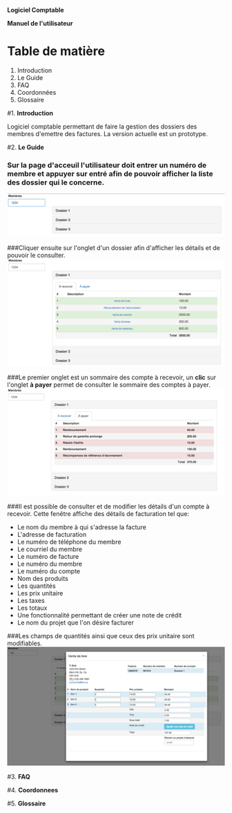 **Logiciel Comptable**


**Manuel de l'utilisateur**


#   **Table de matière**

1. Introduction
2. Le Guide
3. FAQ
4. Coordonnées
5. Glossaire

#1.  **Introduction**

Logiciel comptable permettant de faire la gestion des dossiers des membres d'emettre des factures. La version actuelle est un prototype.


#2. **Le Guide**

### Sur la page d'acceuil l'utilisateur doit entrer un numéro de membre et appuyer sur **entré** afin de pouvoir afficher la liste des dossier qui le concerne.
![_Liste des dossiers_](images/listeDossier.png)


###Cliquer ensuite sur l'onglet d'un dossier afin d'afficher les détails et de pouvoir le consulter.
![_Dossier détaillé_](images/detailsDossier.png)

###Le premier onglet est un sommaire des compte à recevoir, un **clic** sur l'onglet **à payer** permet de consulter le sommaire des comptes à payer.
![_à payer_](images/aPayer.png)

###Il est possible de consulter et de modifier les détails d'un compte à recevoir. Cette fenêtre affiche des détails de facturation tel que:

* Le nom du membre à qui s'adresse la facture
* L'adresse de facturation
* Le numéro de téléphone du membre
* Le courriel du membre
* Le numéro de facture
* Le numéro du membre
* Le numéro du compte
* Nom des produits
* Les quantités
* Les prix unitaire
* Les taxes
* Les totaux
* Une fonctionnalité permettant de créer une note de crédit
* Le nom du projet que l'on désire facturer


###Les champs de quantités ainsi que ceux des prix unitaire sont modifiables.
![_details de facturation_](images/detailsFacture.png)


#3. **FAQ**

#4. **Coordonnees**


#5. **Glossaire**
